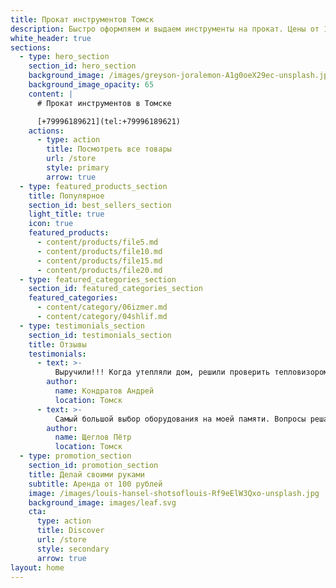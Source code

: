 ```yaml
---
title: Прокат инструментов Томск
description: Быстро оформляем и выдаем инструменты на прокат. Цены от 100 рублей. Можно на долгий срок
white_header: true
sections:
  - type: hero_section
    section_id: hero_section
    background_image: /images/greyson-joralemon-A1g0oeX29ec-unsplash.jpg
    background_image_opacity: 65
    content: |
      # Прокат инструментов в Томске

      [+79996189621](tel:+79996189621)
    actions:
      - type: action
        title: Посмотреть все товары
        url: /store
        style: primary
        arrow: true
  - type: featured_products_section
    title: Популярное
    section_id: best_sellers_section
    light_title: true
    icon: true
    featured_products:
      - content/products/file5.md
      - content/products/file10.md
      - content/products/file15.md
      - content/products/file20.md
  - type: featured_categories_section
    section_id: featured_categories_section
    featured_categories:
      - content/category/06izmer.md
      - content/category/04shlif.md
  - type: testimonials_section
    section_id: testimonials_section
    title: Отзывы
    testimonials:
      - text: >-
          Выручили!!! Когда утепляли дом, решили проверить тепловизором. Очень быстро договорились, и спустя 3 часа вся работа была сделана.
        author:
          name: Кондратов Андрей
          location: Томск
      - text: >-
          Самый большой выбор оборудования на моей памяти. Вопросы решались всегда быстро. Очень выручили с бетономешалкой, спасибо.
        author:
          name: Щеглов Пётр
          location: Томск
  - type: promotion_section
    section_id: promotion_section
    title: Делай своими руками
    subtitle: Аренда от 100 рублей
    image: /images/louis-hansel-shotsoflouis-Rf9eElW3Qxo-unsplash.jpg
    background_image: images/leaf.svg
    cta:
      type: action
      title: Discover
      url: /store
      style: secondary
      arrow: true
layout: home
---
```

